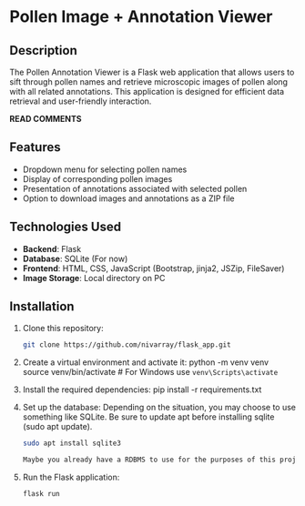 # Pollen Image + Annotation Viewer

## Description

The Pollen Annotation Viewer is a Flask web application that allows users to sift through pollen names and retrieve microscopic images of pollen along with all related annotations. This application is designed for efficient data retrieval and user-friendly interaction. 

**READ COMMENTS**

## Features

- Dropdown menu for selecting pollen names
- Display of corresponding pollen images
- Presentation of annotations associated with selected pollen
- Option to download images and annotations as a ZIP file

## Technologies Used

- **Backend**: Flask
- **Database**: SQLite (For now)
- **Frontend**: HTML, CSS, JavaScript (Bootstrap, jinja2, JSZip, FileSaver)
- **Image Storage**: Local directory on PC

## Installation

1. Clone this repository:
    ```bash
    git clone https://github.com/nivarray/flask_app.git

2. Create a virtual environment and activate it:
    python -m venv venv
    source venv/bin/activate   # For Windows use `venv\Scripts\activate`

3. Install the required dependencies:
    pip install -r requirements.txt

4. Set up the database:
    Depending on the situation, you may choose to use something like SQLite. Be sure to update apt before installing sqlite (sudo apt update).
    ```bash
    sudo apt install sqlite3

    Maybe you already have a RDBMS to use for the purposes of this project.

5. Run the Flask application:
    ```bash
    flask run
